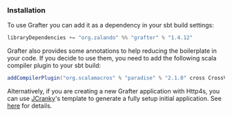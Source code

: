 
### Installation

To use Grafter you can add it as a dependency in your sbt build settings:

```scala
libraryDependencies += "org.zalando" %% "grafter" % "1.4.12"
```

Grafter also provides some annotations to help reducing the boilerplate in
your code. If you decide to use them, you need to add the following scala
compiler plugin to your sbt build:

```scala
addCompilerPlugin("org.scalamacros" % "paradise" % "2.1.0" cross CrossVersion.full)
```

Alternatively, if you are creating a new Grafter application with Http4s, you can use
[JCranky](https://github.com/jcranky/)'s template to generate a fully setup initial
application. See [here](https://github.com/jcranky/grafter-http4s.g8) for details.
